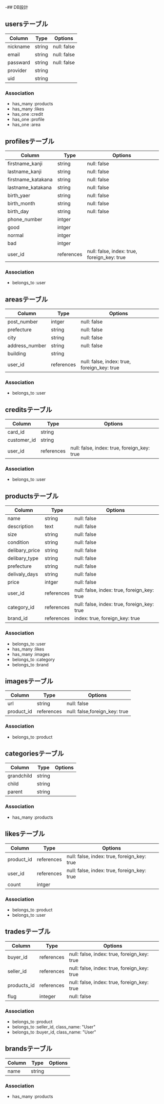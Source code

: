 -## DB設計

## usersテーブル
|Column|Type|Options|
|------|----|-------|
|nickname|string|null: false|
|email|string|null: false|
|passward|string|null: false|
|provider|string|
|uid|string|

### Association
- has_many :products
- has_many :likes
- has_one :credit
- has_one :profile
- has_one :area



## profilesテーブル
|Column|Type|Options|
|------|----|-------|
|firstname_kanji|string|null: false|
|lastname_kanji|string|null: false|
|firstname_katakana|string|null: false|
|lastname_katakana|string|null: false|
|birth_yaer|string|null: false|
|birth_month|string|null: false|
|birth_day|string|null: false|
|phone_number|intger|
|good|intger|
|normal|intger|
|bad|intger|
|user_id|references|null: false, index: true, foreign_key: true|

### Association
- belongs_to :user



## areasテーブル
|Column|Type|Options|
|------|----|-------|
|post_number|intger|null: false|
|prefecture|string|null: false|
|city|string|null: false|
|address_number|string|null: false|
|building|string|
|user_id|references|null: false, index: true, foreign_key: true|

### Association
- belongs_to :user



## creditsテーブル
|Column|Type|Options|
|------|----|-------|
|card_id|string|
|customer_id|string|
|user_id|references|null: false, index: true, foreign_key: true|

### Association
- belongs_to :user



## productsテーブル
|Column|Type|Options|
|------|----|-------|
|name|string|null: false|
|description|text|null: false|
|size|string|null: false|
|condition|string|null: false|
|delibary_price|string|null: false|
|delibary_type|string|null: false|
|prefecture|string|null: false|
|delivaly_days|string|null: false|
|price|intger|null: false|
|user_id|references|null: false, index: true, foreign_key: true|
|category_id|references|null: false, index: true, foreign_key: true|
|brand_id|references|index: true, foreign_key: true|


### Association
- belongs_to :user
- has_many :likes
- has_many :images
- belongs_to :category
- belongs_to :brand



## imagesテーブル
|Column|Type|Options|
|------|----|-------|
|url|string|null: false|
|product_id|references|null: false,foreign_key: true|

### Association
- belongs_to :product



## categoriesテーブル
|Column|Type|Options|
|------|----|-------|
|grandchild|string|
|child|string|
|parent|string|

### Association
- has_many :products



## likesテーブル
|Column|Type|Options|
|------|----|-------|
|product_id|references|null: false, index: true, foreign_key: true|
|user_id|references|null: false, index: true, foreign_key: true|
|count|intger|

### Association
- belongs_to :product
- belongs_to :user



## tradesテーブル
|Column|Type|Options|
|------|----|-------|
|buyer_id|references|null: false, index: true, foreign_key: true|
|seller_id|references|null: false, index: true, foreign_key: true|
|products_id|references|null: false, index: true, foreign_key: true|
|flug|integer|null: false|

### Association
- belongs_to :product
- belongs_to :seller_id, class_name: "User"
- belongs_to :buyer_id, class_name: "User"



## brandsテーブル
|Column|Type|Options|
|------|----|-------|
|name|string|

### Association
- has_many :products

